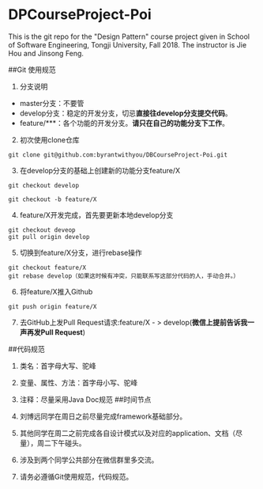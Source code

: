 # DPCourseProject-Poi
This is the git repo for the "Design Pattern" course project given in School of Software Engineering, Tongji University, Fall 2018. The instructor is Jie Hou and Jinsong Feng.

##Git 使用规范

1. 分支说明
- master分支：不要管
- develop分支：稳定的开发分支，切忌**直接往develop分支提交代码**。
- feature/***：各个功能的开发分支。**请只在自己的功能分支下工作**。

2. 初次使用clone仓库
```
git clone git@github.com:byrantwithyou/DBCourseProject-Poi.git
```
3. 在develop分支的基础上创建新的功能分支feature/X

```
git checkout develop

git checkout -b feature/X
```

4. feature/X开发完成，首先要更新本地develop分支
```
git checkout deveop
git pull origin develop
```
5. 切换到feature/X分支，进行rebase操作
```
git checkout feature/X
git rebase develop（如果这时候有冲突，只能联系写这部分代码的人，手动合并。）
```
6. 将feature/X推入Github
```
git push origin feature/X
```
7. 去GitHub上发Pull Request请求:feature/X - > develop(**微信上提前告诉我一声再发Pull Request**)


##代码规范
1. 类名：首字母大写、驼峰
2. 变量、属性、方法：首字母小写、驼峰
3. 注释：尽量采用Java Doc规范
##时间节点

1. 刘博远同学在周日之前尽量完成framework基础部分。
2. 其他同学在周二之前完成各自设计模式以及对应的application、文档（尽量），周二下午碰头。
3. 涉及到两个同学公共部分在微信群里多交流。
4. 请务必遵循Git使用规范，代码规范。

